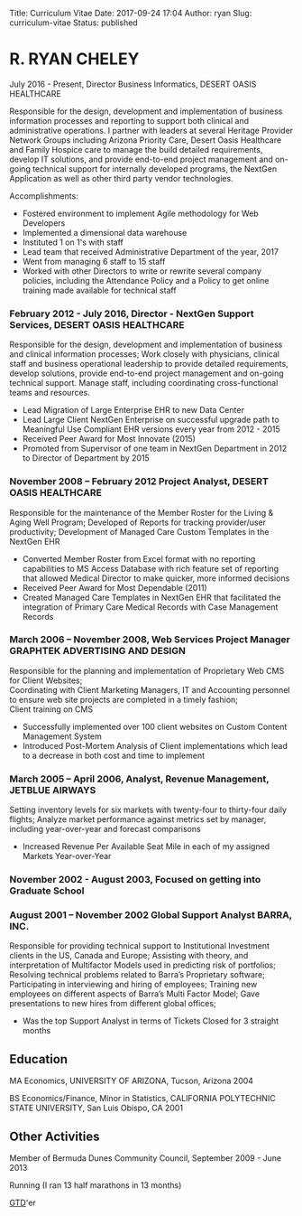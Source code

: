 Title: Curriculum Vitae
Date: 2017-09-24 17:04
Author: ryan
Slug: curriculum-vitae
Status: published

# R. RYAN CHELEY

July 2016 - Present, Director Business Informatics, DESERT OASIS HEALTHCARE

Responsible for the design, development and implementation of business information processes and reporting to support both clinical and administrative operations. I partner with leaders at several Heritage Provider Network Groups including Arizona Priority Care, Desert Oasis Healthcare and Family Hospice care to manage the build detailed requirements, develop IT solutions, and provide end-to-end project management and on-going technical support for internally developed programs, the NextGen Application as well as other third party vendor technologies.

Accomplishments:

-   Fostered environment to implement Agile methodology for Web Developers
-   Implemented a dimensional data warehouse
-   Instituted 1 on 1's with staff
-   Lead team that received Administrative Department of the year, 2017
-   Went from managing 6 staff to 15 staff
-   Worked with other Directors to write or rewrite several company policies, including the Attendance Policy and a Policy to get online training made available for technical staff

### February 2012 - July 2016, Director - NextGen Support Services, DESERT OASIS HEALTHCARE

Responsible for the design, development and implementation of business and clinical information processes; Work closely with physicians, clinical staff and business operational leadership to provide detailed requirements, develop solutions, provide end-to-end project management and on-going technical support. Manage staff, including coordinating cross-functional teams and resources.

-   Lead Migration of Large Enterprise EHR to new Data Center
-   Lead Large Client NextGen Enterprise on successful upgrade path to Meaningful Use Compliant EHR versions every year from 2012 - 2015
-   Received Peer Award for Most Innovate (2015)
-   Promoted from Supervisor of one team in NextGen Department in 2012 to Director of Department by 2015

### November 2008 – February 2012 Project Analyst, DESERT OASIS HEALTHCARE

Responsible for the maintenance of the Member Roster for the Living & Aging Well Program; Developed of Reports for tracking provider/user productivity; Development of Managed Care Custom Templates in the NextGen EHR

-   Converted Member Roster from Excel format with no reporting capabilities to MS Access Database with rich feature set of reporting that allowed Medical Director to make quicker, more informed decisions
-   Received Peer Award for Most Dependable (2011)
-   Created Managed Care Templates in NextGen EHR that facilitated the integration of Primary Care Medical Records with Case Management Records

### March 2006 – November 2008, Web Services Project Manager GRAPHTEK ADVERTISING AND DESIGN

Responsible for the planning and implementation of Proprietary Web CMS for Client Websites;  
Coordinating with Client Marketing Managers, IT and Accounting personnel to ensure web site projects are completed in a timely fashion;  
Client training on CMS

-   Successfully implemented over 100 client websites on Custom Content Management System
-   Introduced Post-Mortem Analysis of Client implementations which lead to a decrease in both cost and time to implement

### March 2005 – April 2006, Analyst, Revenue Management, JETBLUE AIRWAYS

Setting inventory levels for six markets with twenty-four to thirty-four daily flights; Analyze market performance against metrics set by manager, including year-over-year and forecast comparisons

-   Increased Revenue Per Available Seat Mile in each of my assigned Markets Year-over-Year

### November 2002 - August 2003, Focused on getting into Graduate School

### August 2001 – November 2002 Global Support Analyst BARRA, INC.

Responsible for providing technical support to Institutional Investment clients in the US, Canada and Europe; Assisting with theory, and interpretation of Multifactor Models used in predicting risk of portfolios; Resolving technical problems related to Barra’s Proprietary software; Participating in interviewing and hiring of employees; Training new employees on different aspects of Barra’s Multi Factor Model; Gave presentations to new hires from different global offices;

-   Was the top Support Analyst in terms of Tickets Closed for 3 straight months

## Education

MA Economics, UNIVERSITY OF ARIZONA, Tucson, Arizona 2004

BS Economics/Finance, Minor in Statistics, CALIFORNIA POLYTECHNIC STATE UNIVERSITY, San Luis Obispo, CA 2001

## Other Activities

Member of Bermuda Dunes Community Council, September 2009 - June 2013

Running (I ran 13 half marathons in 13 months)

[GTD](http://gettingthingsdone.com)'er
